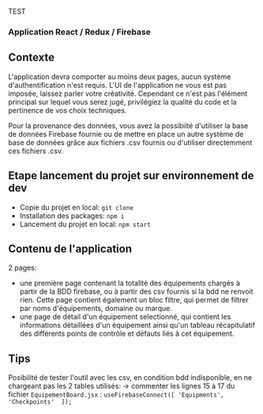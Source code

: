 TEST
### Application React / Redux / Firebase

## Contexte

L'application devra comporter au moins deux pages, aucun système d'authentification n'est requis. L'UI de l'application ne vous est pas imposée, laissez parler votre créativité. Cependant ce n'est pas l'élément principal sur lequel vous serez jugé, privilégiez la qualité du code et la pertinence de vos choix techniques.

Pour la provenance des données, vous avez la possibiité d'utiliser la base de données Firebase fournie ou de mettre en place un autre système de base de données grâce aux fichiers .csv fournis ou d'utiliser directemment ces fichiers .csv.

## Etape lancement du projet sur environnement de dev

- Copie du projet en local: `git clone`
- Installation des packages: `npm i`
- Lancement du projet en local: `npm start`

## Contenu de l'application

2 pages:
- une première page contenant la totalité des équipements chargés à partir de la BDD firebase, ou à partir des csv fournis si la bdd ne renvoit rien. Cette page contient également un bloc filtre, qui permet de filtrer par noms d'équipements, domaine ou marque.
- une page de détail d'un équipement selectionné, qui contient les informations détaillées d'un équipement ainsi qu'un tableau récapitulatif des différents points de contrôle et défauts liés à cet équipement.

## Tips

Posibilité de tester l'outil avec les csv, en condition bdd indisponible, en ne chargeant pas les 2 tables utilisés:
-> commenter les lignes 15 à 17 du fichier `EquipementBoard.jsx` : 
 `useFirebaseConnect([
        'Equipments', 'Checkpoints' 
 ]);`
